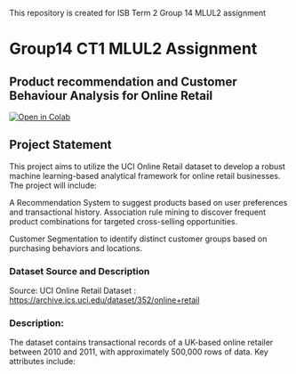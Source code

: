 This repository is created for ISB Term 2 Group 14 MLUL2 assignment
# Group14 CT1 MLUL2 Assignment

## Product recommendation and Customer Behaviour Analysis for Online Retail

[![Open in Colab](https://colab.research.google.com/assets/colab-badge.svg)](https://colab.research.google.com/github/karapradeepkumar/Group14_MLUL2/blob/main/Group14_MLUL2.ipynb
) 



## Project Statement
This project aims to utilize the UCI Online Retail dataset to develop a robust machine learning-based analytical framework for online retail businesses. The project will include:

A Recommendation System to suggest products based on user preferences and transactional history. Association rule mining to discover frequent product combinations for targeted cross-selling opportunities.

Customer Segmentation to identify distinct customer groups based on purchasing behaviors and locations.

### Dataset Source and Description 
Source: UCI Online Retail Dataset : https://archive.ics.uci.edu/dataset/352/online+retail

### Description:
The dataset contains transactional records of a UK-based online retailer between 2010 and 2011, with approximately 500,000 rows of data. Key attributes include:

